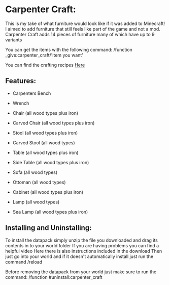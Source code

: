 # Carpenter Craft:

This is my take of what furniture would look like if it was added to Minecraft! I aimed to add furniture that still feels like part of the game and not a mod. Carpenter Craft adds 14 pieces of furniture many of which have up to 9 variants

You can get the items with the following command: /function _give:carpenter_craft/'item you want'

You can find the crafting recipes [Here](https://bronghast014.weebly.com/carpenter-craft.html)

## Features:

- Carpenters Bench
- Wrench

- Chair (all wood types plus iron)
- Carved Chair (all wood types plus iron)
- Stool (all wood types plus iron)
- Carved Stool (all wood types)
- Table (all wood types plus iron)
- Side Table (all wood types plus iron)
- Sofa (all wood types)
- Ottoman (all wood types)
- Cabinet (all wood types plus iron)
- Lamp (all wood types)
- Sea Lamp (all wood types plus iron)

## Installing and Uninstalling:

To install the datapack simply unzip the file you downloaded and drag its contents in to your world folder
If you are having problems you can find a helpful video Here there is also instructions included in the download
Then just go into your world and if it doesn't automatically install just run the command /reload

Before removing the datapack from your world just make sure to run the command: /function #uninstall:carpenter_craft
